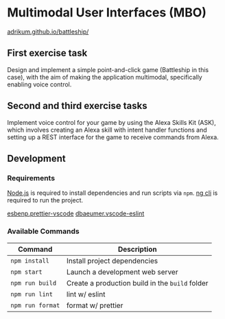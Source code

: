 # Multimodal User Interfaces (MBO)

[adrikum.github.io/battleship/](https://adrikum.github.io/battleship/)

## First exercise task

Design and implement a simple point-and-click game (Battleship in this case), with the aim of making the application multimodal, specifically enabling voice control.

## Second and third exercise tasks

Implement voice control for your game by using the Alexa Skills Kit (ASK), which involves creating an Alexa skill with intent handler functions and setting up a REST interface for the game to receive commands from Alexa.

## Development

### Requirements

[Node.js](https://nodejs.org) is required to install dependencies and run scripts via `npm`.
[ng cli](https://angular.io/cli) is required to run the project.

[esbenp.prettier-vscode](https://marketplace.visualstudio.com/items?itemName=esbenp.prettier-vscode)
[dbaeumer.vscode-eslint](https://marketplace.visualstudio.com/items?itemName=dbaeumer.vscode-eslint)

### Available Commands

| Command          | Description                                     |
| ---------------- | ----------------------------------------------- |
| `npm install`    | Install project dependencies                    |
| `npm start`      | Launch a development web server                 |
| `npm run build`  | Create a production build in the `build` folder |
| `npm run lint`   | lint w/ eslint                                  |
| `npm run format` | format w/ prettier                              |
